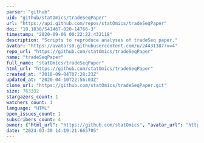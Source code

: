 ```yaml
---
parser: "github"
uid: "github/statOmics/tradeSeqPaper"
url: "https://api.github.com/repos/statOmics/tradeSeqPaper"
doi: "10.1038/S41467-020-14766-3"
timestamp: "2020-09-06 00:22:22.432118"
description: "Scripts to reproduce analyses of tradeSeq paper."
avatar: "https://avatars0.githubusercontent.com/u/24431387?v=4"
repo_url: "https://github.com/statOmics/tradeSeqPaper"
name: "tradeSeqPaper"
full_name: "statOmics/tradeSeqPaper"
html_url: "https://github.com/statOmics/tradeSeqPaper"
created_at: "2018-09-04T07:28:23Z"
updated_at: "2020-04-10T22:56:03Z"
clone_url: "https://github.com/statOmics/tradeSeqPaper.git"
size: 763332
stargazers_count: 1
watchers_count: 1
language: "HTML"
open_issues_count: 1
subscribers_count: 4
owner: {"html_url": "https://github.com/statOmics", "avatar_url": "https://avatars0.githubusercontent.com/u/24431387?v=4", "login": "statOmics", "type": "User"}
date: "2024-03-30 14:19:21.665705"
---
```

